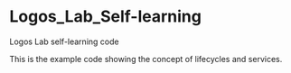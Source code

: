 # Logos_Lab_Self-learning
Logos Lab self-learning code

This is the example code showing the concept of lifecycles and services.

